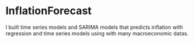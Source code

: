 # InflationForecast
I built time series models and SARIMA models that predicts inflation with regression and time series models using with many macroeconomic datas.
